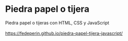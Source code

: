# Piedra papel o tijera

Piedra papel o tijeras con HTML, CSS y JavaScript <br><br>
https://fedeperin.github.io/piedra-papel-tijera-javascript/
